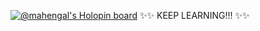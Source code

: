 [![@mahengal's Holopin board](https://holopin.me/mahengal)](https://holopin.io/@mahengal)
✨✨ KEEP LEARNING!!! ✨✨

<!---
mahendragalih26/mahendragalih26 is a ✨ special ✨ repository because its `README.md` (this file) appears on your GitHub profile.
You can click the Preview link to take a look at your changes.
--->
